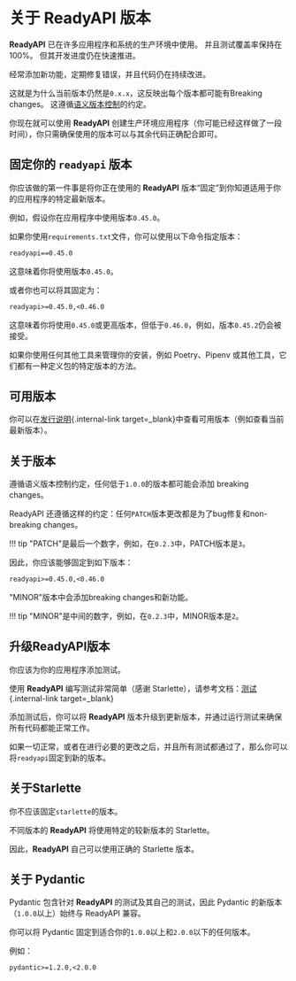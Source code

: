 # 关于 ReadyAPI 版本

**ReadyAPI** 已在许多应用程序和系统的生产环境中使用。 并且测试覆盖率保持在100%。 但其开发进度仍在快速推进。

经常添加新功能，定期修复错误，并且代码仍在持续改进。

这就是为什么当前版本仍然是`0.x.x`，这反映出每个版本都可能有Breaking changes。 这遵循<a href="https://semver.org/" class="external-link" target="_blank">语义版本控制</a>的约定。

你现在就可以使用 **ReadyAPI** 创建生产环境应用程序（你可能已经这样做了一段时间），你只需确保使用的版本可以与其余代码正确配合即可。

## 固定你的 `readyapi` 版本

你应该做的第一件事是将你正在使用的 **ReadyAPI** 版本“固定”到你知道适用于你的应用程序的特定最新版本。

例如，假设你在应用程序中使用版本`0.45.0`。

如果你使用`requirements.txt`文件，你可以使用以下命令指定版本：

````txt
readyapi==0.45.0
````

这意味着你将使用版本`0.45.0`。

或者你也可以将其固定为：

````txt
readyapi>=0.45.0,<0.46.0
````

这意味着你将使用`0.45.0`或更高版本，但低于`0.46.0`，例如，版本`0.45.2`仍会被接受。

如果你使用任何其他工具来管理你的安装，例如 Poetry、Pipenv 或其他工具，它们都有一种定义包的特定版本的方法。

## 可用版本

你可以在[发行说明](../release-notes.md){.internal-link target=_blank}中查看可用版本（例如查看当前最新版本）。

## 关于版本

遵循语义版本控制约定，任何低于`1.0.0`的版本都可能会添加 breaking changes。

ReadyAPI 还遵循这样的约定：任何`PATCH`版本更改都是为了bug修复和non-breaking changes。

!!! tip
     "PATCH"是最后一个数字，例如，在`0.2.3`中，PATCH版本是`3`。

因此，你应该能够固定到如下版本：

```txt
readyapi>=0.45.0,<0.46.0
```

"MINOR"版本中会添加breaking changes和新功能。

!!! tip
     "MINOR"是中间的数字，例如，在`0.2.3`中，MINOR版本是`2`。

## 升级ReadyAPI版本

你应该为你的应用程序添加测试。

使用 **ReadyAPI** 编写测试非常简单（感谢 Starlette），请参考文档：[测试](../tutorial/testing.md){.internal-link target=_blank}

添加测试后，你可以将 **ReadyAPI** 版本升级到更新版本，并通过运行测试来确保所有代码都能正常工作。

如果一切正常，或者在进行必要的更改之后，并且所有测试都通过了，那么你可以将`readyapi`固定到新的版本。

## 关于Starlette

你不应该固定`starlette`的版本。

不同版本的 **ReadyAPI** 将使用特定的较新版本的 Starlette。

因此，**ReadyAPI** 自己可以使用正确的 Starlette 版本。

## 关于 Pydantic

Pydantic 包含针对 **ReadyAPI** 的测试及其自己的测试，因此 Pydantic 的新版本（`1.0.0`以上）始终与 ReadyAPI 兼容。

你可以将 Pydantic 固定到适合你的`1.0.0`以上和`2.0.0`以下的任何版本。

例如：

````txt
pydantic>=1.2.0,<2.0.0
````
